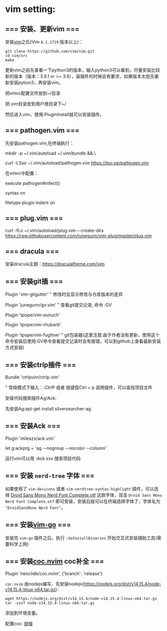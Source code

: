 vim setting:
=====

=== 安装、更新vim ===
-----

安装[vim](https://github.com/vim/vim.git)之后(Vim `8.1.1719` 版本以上)：

```
git clone https://github.com/vim/vim.git
cd vim/src
make
```

更新vim之前先查看一下python3的版本，输入python3可以看到，尽量安装比较新的版本（版本：3.9.1 or >= 3.6），装插件的时候会有要求，如果版本太低先重新安装pytion3，再安装vim。

把vimrc配置文件放到~/目录

把.vim目录放到用户根目录下~/

然后进入vim，使用:PluginInstall就可以安装插件。


=== pathogen.vim ===
-----

先安装pathogen.vim,在终端执行：

mkdir -p ~/.vim/autoload ~/.vim/bundle && \

curl -LSso ~/.vim/autoload/pathogen.vim https://tpo.pe/pathogen.vim

在vimrc中配置：

execute pathogen#infect()

syntax on

filetype plugin indent on


=== plug.vim ===
-----

curl -fLo ~/.vim/autoload/plug.vim --create-dirs \
    https://raw.githubusercontent.com/junegunn/vim-plug/master/plug.vim


=== dracula ===
-----

安装dracula主题：https://draculatheme.com/vim


=== 安装git插 ===
-----

Plugin 'vim-gitgutter'          " 修改时会显示修改与仓库版本的差异

Plugin 'junegunn/gv.vim'        " 查看git提交记录, 命令 :GV

Plugin 'tpope/vim-eunuch'

Plugin 'tpope/vim-rhubarb'

Plugin 'tpope/vim-fugitive'     " git包装器(这里注意:由于作者没有更新，使用这个命令安装后使用:GV命令查看提交记录时会有报错，可以到github上查看最新安装方式安装)


=== 安装ctrlp插件 ===
-----

Bundle 'ctrlpvim/ctrlp.vim'

" 常规模式下输入：:CtrlP 或者 按键盘Ctrl + p 调用插件，可以查找项目文件

安装代码搜索插件Ag/Ack:

先安装Ag:apt-get install silversearcher-ag


=== 安装Ack ===
-----

Plugin 'mileszs/ack.vim'

let g:ackprg = 'ag --nogroup --nocolor --column'

运行vim可以用 :Ack xxx 搜索项目代码


=== 安装 `nerd-tree` 字体 ===
-----

如果使用了 `vim-devicons` 或者 `vim-nerdtree-syntax-highlight` 插件，可以选择 [Droid Sans Mono Nerd Font Complete.otf](https://github.com/ryanoasis/nerd-fonts/tree/master/patched-fonts/DroidSansMono/complete) 这款字体，双击 `Droid Sans Mono Nerd Font Complete.otf` 即可安装，安装后就可以在终端选择字体了，字体名为 `"DroidSansMono Nerd Font"`。


=== 安装[vim-go](https://github.com/fatih/vim-go) ===
-----

安装完 `vim-go` 插件之后，执行 `:GoInstallBinaries` 开始交互式安装辅助工具(需要科学上网)

=== 安装[coc.nvim](https://github.com/neoclide/coc.nvim) coc补全 ===
-----

Plugin 'neoclide/coc.nvim', {'branch': 'release'}

`coc.nvim` 由nodejs编写，先安装nodejs(https://nodejs.org/dist/v14.15.4/node-v14.15.4-linux-x64.tar.gz):

```
wget https://nodejs.org/dist/v14.15.4/node-v14.15.4-linux-x64.tar.gz
tar -xzvf node-v14.15.4-linux-x64.tar.gz
```

添加到环境变量。

配置coc: [链接](https://github.com/neoclide/coc.nvim)
